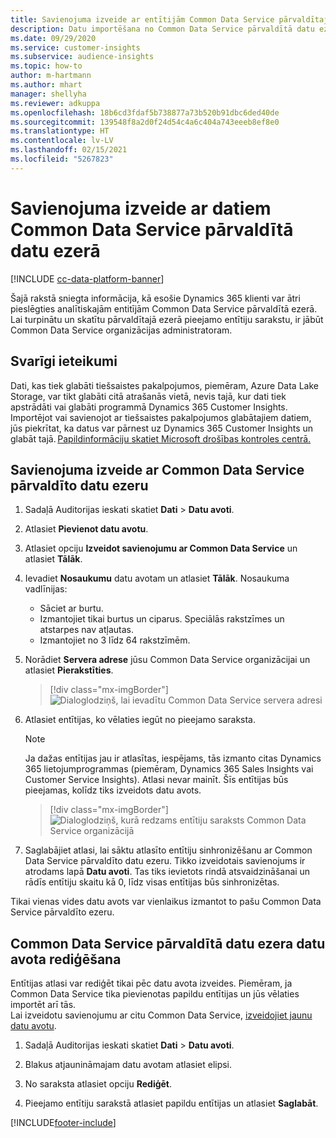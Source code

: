 ```yaml
---
title: Savienojuma izveide ar entītijām Common Data Service pārvaldītajā ezerā
description: Datu importēšana no Common Data Service pārvaldītā datu ezera.
ms.date: 09/29/2020
ms.service: customer-insights
ms.subservice: audience-insights
ms.topic: how-to
author: m-hartmann
ms.author: mhart
manager: shellyha
ms.reviewer: adkuppa
ms.openlocfilehash: 18b6cd3fdaf5b738877a73b520b91dbc6ded40de
ms.sourcegitcommit: 139548f8a2d0f24d54c4a6c404a743eeeb8ef8e0
ms.translationtype: HT
ms.contentlocale: lv-LV
ms.lasthandoff: 02/15/2021
ms.locfileid: "5267823"
---
```

# <a name="connect-to-data-in-a-common-data-service-managed-data-lake"></a>Savienojuma izveide ar datiem Common Data Service pārvaldītā datu ezerā

[!INCLUDE [cc-data-platform-banner](../includes/cc-data-platform-banner.md)]

Šajā rakstā sniegta informācija, kā esošie Dynamics 365 klienti var ātri pieslēgties analītiskajām entitījām Common Data Service pārvaldītā ezerā. Lai turpinātu un skatītu pārvaldītajā ezerā pieejamo entītiju sarakstu, ir jābūt Common Data Service organizācijas administratoram.

## <a name="important-considerations"></a>Svarīgi ieteikumi

Dati, kas tiek glabāti tiešsaistes pakalpojumos, piemēram, Azure Data Lake Storage, var tikt glabāti citā atrašanās vietā, nevis tajā, kur dati tiek apstrādāti vai glabāti programmā Dynamics 365 Customer Insights. Importējot vai savienojot ar tiešsaistes pakalpojumos glabātajiem datiem, jūs piekrītat, ka datus var pārnest uz Dynamics 365 Customer Insights un glabāt tajā. [Papildinformāciju skatiet Microsoft drošības kontroles centrā.](https://www.microsoft.com/trust-center)

## <a name="connect-to-a-common-data-service-managed-lake"></a>Savienojuma izveide ar Common Data Service pārvaldīto datu ezeru

1. Sadaļā Auditorijas ieskati skatiet **Dati** > **Datu avoti**.

2. Atlasiet **Pievienot datu avotu**.

3. Atlasiet opciju **Izveidot savienojumu ar Common Data Service** un atlasiet **Tālāk**.

4. Ievadiet **Nosaukumu** datu avotam un atlasiet **Tālāk**. Nosaukuma vadlīnijas: 
   - Sāciet ar burtu.
   - Izmantojiet tikai burtus un ciparus. Speciālās rakstzīmes un atstarpes nav atļautas.
   - Izmantojiet no 3 līdz 64 rakstzīmēm.

5. Norādiet **Servera adrese** jūsu Common Data Service organizācijai un atlasiet **Pierakstīties**.

   > [!div class="mx-imgBorder"]
   > ![Dialoglodziņš, lai ievadītu Common Data Service servera adresi](media/enter-CDS-org-details.png)

6. Atlasiet entītijas, ko vēlaties iegūt no pieejamo saraksta.    

   > [!NOTE]
   > Ja dažas entītijas jau ir atlasītas, iespējams, tās izmanto citas Dynamics 365 lietojumprogrammas (piemēram, Dynamics 365 Sales Insights vai Customer Service Insights). Atlasi nevar mainīt. Šīs entītijas būs pieejamas, kolīdz tiks izveidots datu avots.

   > [!div class="mx-imgBorder"]
   > ![Dialoglodziņš, kurā redzams entītiju saraksts Common Data Service organizācijā](media/select-analytical-entities.png)

7. Saglabājiet atlasi, lai sāktu atlasīto entītiju sinhronizēšanu ar Common Data Service pārvaldīto datu ezeru. Tikko izveidotais savienojums ir atrodams lapā **Datu avoti**. Tas tiks ievietots rindā atsvaidzināšanai un rādīs entītiju skaitu kā 0, līdz visas entītijas būs sinhronizētas.

Tikai vienas vides datu avots var vienlaikus izmantot to pašu Common Data Service pārvaldīto ezeru.

## <a name="edit-a-common-data-service-managed-lake-data-source"></a>Common Data Service pārvaldītā datu ezera datu avota rediģēšana

Entītijas atlasi var rediģēt tikai pēc datu avota izveides. Piemēram, ja Common Data Service tika pievienotas papildu entītijas un jūs vēlaties importēt arī tās.    
Lai izveidotu savienojumu ar citu Common Data Service, [izveidojiet jaunu datu avotu](#connect-to-a-common-data-service-managed-lake).

1. Sadaļā Auditorijas ieskati skatiet **Dati** > **Datu avoti**.

2. Blakus atjaunināmajam datu avotam atlasiet elipsi.

3. No saraksta atlasiet opciju **Rediģēt**.

4. Pieejamo entītiju sarakstā atlasiet papildu entītijas un atlasiet **Saglabāt**.


[!INCLUDE[footer-include](../includes/footer-banner.md)]